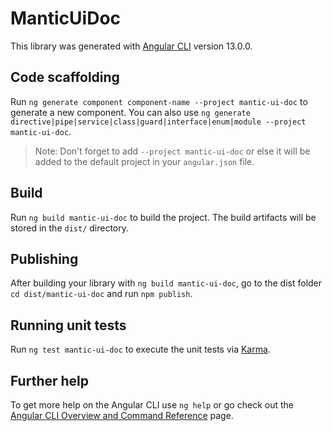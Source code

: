 # ManticUiDoc

This library was generated with [Angular CLI](https://github.com/angular/angular-cli) version 13.0.0.

## Code scaffolding

Run `ng generate component component-name --project mantic-ui-doc` to generate a new component. You can also use `ng generate directive|pipe|service|class|guard|interface|enum|module --project mantic-ui-doc`.
> Note: Don't forget to add `--project mantic-ui-doc` or else it will be added to the default project in your `angular.json` file. 

## Build

Run `ng build mantic-ui-doc` to build the project. The build artifacts will be stored in the `dist/` directory.

## Publishing

After building your library with `ng build mantic-ui-doc`, go to the dist folder `cd dist/mantic-ui-doc` and run `npm publish`.

## Running unit tests

Run `ng test mantic-ui-doc` to execute the unit tests via [Karma](https://karma-runner.github.io).

## Further help

To get more help on the Angular CLI use `ng help` or go check out the [Angular CLI Overview and Command Reference](https://angular.io/cli) page.
